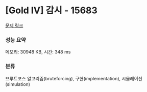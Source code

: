 # [Gold IV] 감시 - 15683 

[문제 링크](https://www.acmicpc.net/problem/15683) 

### 성능 요약

메모리: 30948 KB, 시간: 348 ms

### 분류

브루트포스 알고리즘(bruteforcing), 구현(implementation), 시뮬레이션(simulation)

